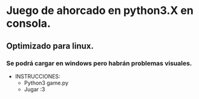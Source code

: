 # Juego de ahorcado en python3.X en consola.

## Optimizado para linux.

### Se podrá cargar en windows pero habrán problemas visuales.

- INSTRUCCIONES:
    - Python3 game.py
    - Jugar :3

